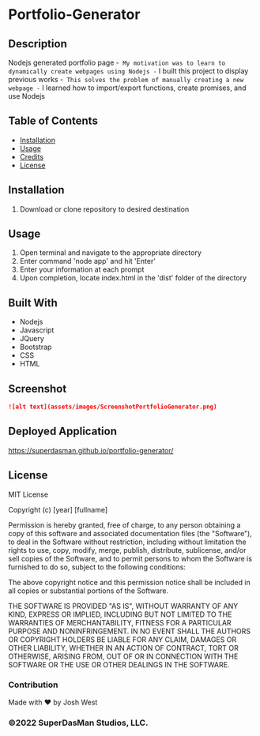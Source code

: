 # Portfolio-Generator

## Description

Nodejs generated portfolio page
 -` My motivation was to learn to dynamically create webpages using Nodejs
 -` I built this project to display previous works
 -` This solves the problem of manually creating a new webpage
 -` I learned how to import/export functions, create promises, and use Nodejs

## Table of Contents

- [Installation](#installation)
- [Usage](#usage)
- [Credits](#credits)
- [License](#license)

## Installation

1. Download or clone repository to desired destination

## Usage
1. Open terminal and navigate to the appropriate directory
2. Enter command 'node app' and hit 'Enter'
3. Enter your information at each prompt
4. Upon completion, locate index.html in the 'dist' folder of the directory

## Built With

 - Nodejs
 - Javascript
 - JQuery
 - Bootstrap
 - CSS
 - HTML

## Screenshot

  ```md
  ![alt text](assets/images/ScreenshotPortfolioGenerator.png)
  ```
  
## Deployed Application

https://superdasman.github.io/portfolio-generator/

## License

MIT License

Copyright (c) [year] [fullname]

Permission is hereby granted, free of charge, to any person obtaining a copy
of this software and associated documentation files (the "Software"), to deal
in the Software without restriction, including without limitation the rights
to use, copy, modify, merge, publish, distribute, sublicense, and/or sell
copies of the Software, and to permit persons to whom the Software is
furnished to do so, subject to the following conditions:

The above copyright notice and this permission notice shall be included in all
copies or substantial portions of the Software.

THE SOFTWARE IS PROVIDED "AS IS", WITHOUT WARRANTY OF ANY KIND, EXPRESS OR
IMPLIED, INCLUDING BUT NOT LIMITED TO THE WARRANTIES OF MERCHANTABILITY,
FITNESS FOR A PARTICULAR PURPOSE AND NONINFRINGEMENT. IN NO EVENT SHALL THE
AUTHORS OR COPYRIGHT HOLDERS BE LIABLE FOR ANY CLAIM, DAMAGES OR OTHER
LIABILITY, WHETHER IN AN ACTION OF CONTRACT, TORT OR OTHERWISE, ARISING FROM,
OUT OF OR IN CONNECTION WITH THE SOFTWARE OR THE USE OR OTHER DEALINGS IN THE
SOFTWARE.

### Contribution
Made with ❤️ by Josh West

### ©️2022 SuperDasMan Studios, LLC.

